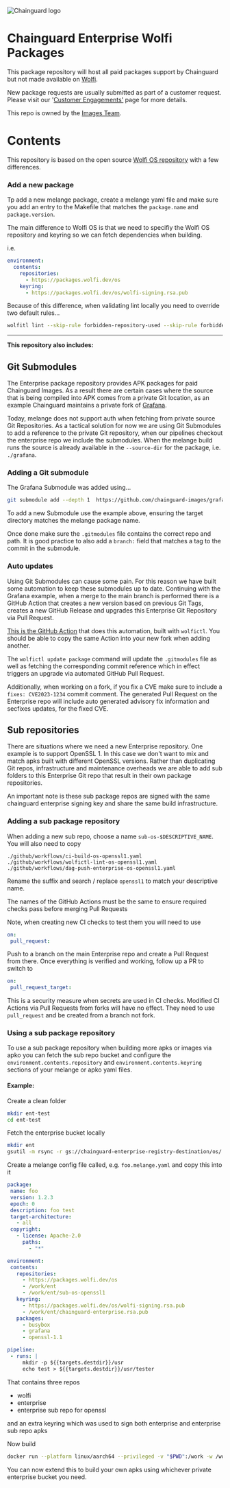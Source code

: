 ![Chainguard logo](https://avatars.githubusercontent.com/u/87436699?s=200&v=4)

# Chainguard Enterprise Wolfi Packages

This package repository will host all paid packages support by Chainguard but not made available
on [Wolfi](https://wolfi.dev/os).

New package requests are usually submitted as part of a customer request. Please visit
our '[Customer Engagements'](https://wiki.inky.wtf/docs/teams/engineering/images/customer-engagements/) page for more
details.

This repo is owned by the [Images Team](https://wiki.inky.wtf/docs/teams/engineering/images/chainguard-images/).

# Contents

This repository is based on the open source [Wolfi OS repository](https://github.com/wolfi-dev/os) with a few differences.

### Add a new package

Tp add a new melange package, create a melange yaml file and make sure you add an entry to the Makefile that matches the `package.name` and `package.version`.

The main difference to Wolfi OS is that we need to specifiy the Wolfi OS repository and keyring so we can fetch dependencies when building.  

i.e.

```yaml
environment:
  contents:
    repositories:
      - https://packages.wolfi.dev/os
    keyring:
      - https://packages.wolfi.dev/os/wolfi-signing.rsa.pub
```

Because of this difference, when validating lint locally you need to override two default rules...

```sh
wolfitl lint --skip-rule forbidden-repository-used --skip-rule forbidden-keyring-used
```
---

__This repository also includes:__

## Git Submodules

The Enterprise package repository provides APK packages for paid Chainguard Images.  As a result there are certain cases where the source that is being compiled into APK comes from a private Git location, as an example Chainguard maintains a private fork of [Grafana](https://github.com/chainguard-images/grafana/).

Today, melange does not support auth when fetching from private source Git Repositories.  As a tactical solution for now we are using Git Submodules to add a reference to the private Git repository, when our pipelines checkout the enterprise repo we include the submodules.  When the melange build runs the source is already available in the `--source-dir` for the package, i.e. `./grafana`.

### Adding a Git submodule

The Grafana Submodule was added using...

```sh
git submodule add --depth 1  https://github.com/chainguard-images/grafana.git grafana
```

To add a new Submodule use the example above, ensuring the target directory matches the melange package name.

Once done make sure the `.gitmodules` file contains the correct repo and path.  It is good practice to also add a `branch:` field that matches a tag to the commit in the submodule.

### Auto updates

Using Git Submodules can cause some pain.  For this reason we have built some automation to keep these submodules up to date.  Continuing with the Grafana example, when a merge to the main branch is performed there is a GitHub Action that creates a new version based on previous Git Tags, creates a new GitHub Release and upgrades this Enterprise Git Repository via Pull Request.

[This is the GitHub Action](https://github.com/chainguard-images/grafana/blob/2679925fb0a0a27e6ff4aef94fd011955f3e969c/.github/workflows/cg-release.yaml#L25-L44) that does this automation, built with `wolfictl`.  You should be able to copy the same Action into your new fork when adding another.

The `wolfictl update package` command will update the `.gitmodules` file as well as fetching the corresponding commit reference which in effect triggers an upgrade via automated GitHub Pull Request.

Additionally, when working on a fork, if you fix a CVE make sure to include a `fixes: CVE2023-1234` commit comment.  The generated Pull Request on the Enterprise repo will include auto generated advisory fix information and secfixes updates, for the fixed CVE.

## Sub repositories

There are situations where we need a new Enterprise repository.  One example is to support OpenSSL 1.  In this case we don't want to mix and match apks built with different OpenSSL versions.  Rather than duplicating Git repos, infrastructure and maintenance overheads we are able to add sub folders to this Enterprise Git repo that result in their own package repositories. 

An important note is these sub package repos are signed with the same chainguard enterprise signing key and share the same build infrastructure.

### Adding a sub package repository

When adding a new sub repo, choose a name `sub-os-$DESCRIPTIVE_NAME`.  You will also need to copy

```
./github/workflows/ci-build-os-openssl1.yaml
./github/workflows/wolfictl-lint-os-openssl1.yaml
./github/workflows/dag-push-enterprise-os-openssl1.yaml
```

Rename the suffix and search / replace `openssl1` to match your descriptive name.

The names of the GitHub Actions must be the same to ensure required checks pass before merging Pull Requests

Note, when creating new CI checks to test them you will need to use

```yaml
on:
 pull_request:
```

Push to a branch on the main Enterprise repo and create a Pull Request from there.  Once everything is verified and working, follow up a PR to switch to

```yaml
on:
 pull_request_target:
```

This is a security measure when secrets are used in CI checks.  Modified CI Actions via Pull Requests from forks will have no effect.  They need to use `pull_request` and be created from a branch not fork.

### Using a sub package repository

To use a sub package repository when building more apks or images via apko you can fetch the sub repo bucket and configure the `environment.contents.repository` and `environment.contents.keyring` sections of your melange or apko yaml files.

#### Example:

Create a clean folder

```sh
mkdir ent-test
cd ent-test
```

Fetch the enterprise bucket locally
```sh
mkdir ent
gsutil -m rsync -r gs://chainguard-enterprise-registry-destination/os/ "./ent/"
```

Create a melange config file called, e.g. `foo.melange.yaml`  and copy this into it

```yaml
package:
 name: foo
 version: 1.2.3
 epoch: 0
 description: foo test
 target-architecture:
   - all
 copyright:
   - license: Apache-2.0
     paths:
       - "*"

environment:
 contents:
   repositories:
     - https://packages.wolfi.dev/os
     - /work/ent
     - /work/ent/sub-os-openssl1
   keyring:
     - https://packages.wolfi.dev/os/wolfi-signing.rsa.pub
     - /work/ent/chainguard-enterprise.rsa.pub
   packages:
     - busybox
     - grafana
     - openssl-1.1

pipeline:
 - runs: |
     mkdir -p ${{targets.destdir}}/usr
     echo test > ${{targets.destdir}}/usr/tester
```

That contains three repos
- wolfi
- enterprise
- enterprise sub repo for openssl

and an extra keyring which was used to sign both enterprise and enterprise sub repo apks

Now build

```sh
docker run --platform linux/aarch64 --privileged -v "$PWD":/work -w /work cgr.dev/chainguard/melange build foo.melange.yaml --arch aarch64
```

You can now extend this to build your own apks using whichever private enterprise bucket you need.


